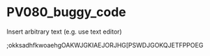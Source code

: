 # PV080_buggy_code

Insert arbitrary text (e.g. use text editor)

;okksadhfkwoaehgOAKWJGKIAEJORJHG[PSWDJGOKQJETFPPOEG